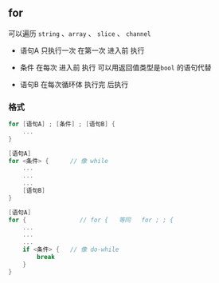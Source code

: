##  for 
可以遍历 `string` 、`array` 、 `slice` 、 `channel` 

* 语句A
只执行一次
在第一次 进入前 执行

* 条件
在每次 进入前 执行
可以用返回值类型是`bool` 的语句代替

* 语句B
在每次循环体 执行完 后执行



###   格式
```go
for [语句A] ; [条件] ; [语句B] {
	...
}
```
```go
[语句A]
for <条件> {		// 像 while
	...	
	...
	...
	[语句B]
}
```
```go
[语句A]
for {				// for {   等同   for ; ; {
	...
	...
	...
	if <条件> { 	// 像 do-while
		break
	}
}
```

